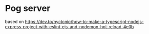 # Pog server

based on https://dev.to/nyctonio/how-to-make-a-typescript-nodejs-express-project-with-eslint-ejs-and-nodemon-hot-reload-4e0b
